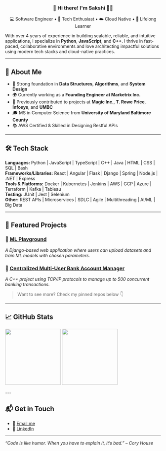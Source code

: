 
<h3 align="center">👋 Hi there! I'm Sakshi 👩‍💻</h3>
<p align="center">
💻 Software Engineer • 🚀 Tech Enthusiast • ☁️ Cloud Native • 🧠 Lifelong Learner  
</p>

With over 4 years of experience in building scalable, reliable, and intuitive applications, I specialize in **Python**, **JavaScript**, and **C++**. I thrive in fast-paced, collaborative environments and love architecting impactful solutions using modern tech stacks and cloud-native practices.

---

## 💼 About Me

- 🧠 Strong foundation in **Data Structures**, **Algorithms**, and **System Design**
- 🌍 Currently working as a **Founding Engineer at Marketrix Inc.**
- 🔭 Previously contributed to projects at **Magic Inc.**, **T. Rowe Price**, **Infosys**, and **UMBC**
- 🎓 MS in Computer Science from **University of Maryland Baltimore County**
- 📚 AWS Certified & Skilled in Designing Restful APIs

---

## 🛠️ Tech Stack

**Languages:** Python | JavaScript | TypeScript | C++ | Java | HTML | CSS | SQL | Bash  
**Frameworks/Libraries:** React | Angular | Flask | Django | Spring | Node.js | .NET | Express  
**Tools & Platforms:** Docker | Kubernetes | Jenkins | AWS | GCP | Azure | Terraform | Kafka | Tableau  
**Testing:** JUnit | Jest | Selenium  
**Other:** REST APIs | Microservices | SDLC | Agile | Multithreading | AI/ML | Big Data

---

## 📌 Featured Projects

### 🔹 [ML Playground](https://github.com/sakshi6557/ML-Playground)
*A Django-based web application where users can upload datasets and train ML models with chosen parameters.*

### 🔹 [Centralized Multi-User Bank Account Manager](https://github.com/sakshi6557/Centralized-Multi-User-Concurrent-Bank-Account-Manager)
*A C++ project using TCP/IP protocols to manage up to 500 concurrent banking transactions.*

> Want to see more? Check my pinned repos below 👇

---

## 📈 GitHub Stats
<p>
  <img height="180em" src="https://github-readme-stats.vercel.app/api?username=sakshi6557&show_icons=true&theme=default" />
  <img height="180em" src="https://github-readme-stats.vercel.app/api/top-langs/?username=sakshi6557&show_icons=true&layout=compact&langs_count=8&theme=default"/>
</p>
---

## 📬 Get in Touch

- 📧 [Email me](mailto:reddy.sakshi97@gmail.com.com)
- 💼 [LinkedIn](https://www.linkedin.com/in/sakshireddy/)
<!--- 🌐 [Portfolio or Website](https://yourwebsite.com)  -->


---

_“Code is like humor. When you have to explain it, it’s bad.” – Cory House_

